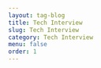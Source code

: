 ```yaml
---
layout: tag-blog
title: Tech Interview
slug: Tech Interview
category: Tech Interview
menu: false
order: 1
---
```

